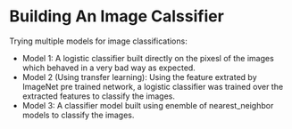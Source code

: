 # Building An Image Calssifier
Trying multiple models for image classifications:
* Model 1: A logistic classifier built directly on the pixesl of the images which behaved in a very bad way as expected.
* Model 2 (Using transfer learning): Using the feature extrated by ImageNet pre trained network, a logistic classifier was trained over the extracted features to classify the images.
* Model 3: A classifier model built using enemble of nearest_neighbor models to classify the images.